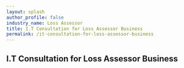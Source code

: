 ```yaml
---
layout: splash 
author_profile: false 
industry_name: Loss Assessor
title: I.T Consultation for Loss Assessor Business
permalink: /it-consultation-for-loss-assessor-business
---
```


## I.T Consultation for Loss Assessor Business